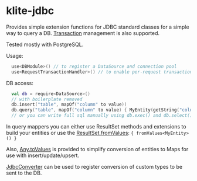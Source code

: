 # klite-jdbc

Provides simple extension functions for JDBC standard classes for a simple way to query a DB. [Transaction](src/Transaction.kt) management is also supported.

Tested mostly with PostgreSQL.

Usage:

```kt
  use<DBModule>() // to register a DataSource and connection pool
  use<RequestTransactionHandler>() // to enable per-request transactions
```

DB access:

```kt
  val db = require<DataSource>()
  // with boilerplate removed
  db.insert("table", mapOf("column" to value))
  db.query("table", mapOf("column" to value) { MyEntity(getString("column")) }
  // or you can write full sql manually using db.exec() and db.select()
```

In query mappers you can either use ResultSet methods and extensions to build your entities or use the [ResultSet.fromValues](src/BaseModel.kt): `{ fromValues<MyEntity>() }`

Also, [Any.toValues](src/BaseModel.kt) is provided to simplify conversion of entities to Maps for use with insert/update/upsert.

[JdbcConverter](src/JdbcConverter.kt) can be used to register conversion of custom types to be sent to the DB.
